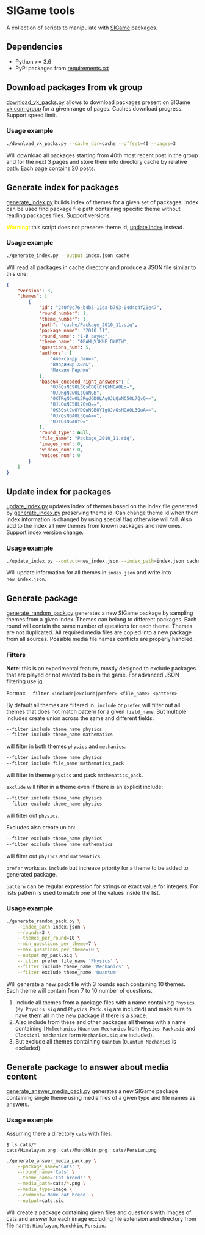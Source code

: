 # SIGame tools

A collection of scripts to manipulate with [SIGame](https://vladimirkhil.com/si/game) packages.

## Dependencies

* Python >= 3.6
* PyPI packages from [requirements.txt](requirements.txt)

## Download packages from vk group

[download_vk_packs.py](download_vk_packs.py) allows to download packages present on
SIGame [vk.com group](https://vk.com/topic-135725718_34975471) for a given range of pages.
Caches download progress. Support speed limit.

### Usage example

```bash
./download_vk_packs.py --cache_dir=cache --offset=40 --pages=3
```

Will download all packages starting from 40th most recent post in the group and for the next 3 pages
and store them into directory cache by relative path. Each page contains 20 posts.

## Generate index for packages

[generate_index.py](generate_index.py) builds index of themes for a given set of packages.
Index can be used find package file path containing specific theme without reading packages files.
Support versions.

<span style="color:yellow">**Warning**</span>: this script does not preserve theme id, [update index](#Update-index-for-packages) instead.

### Usage example

```bash
./generate_index.py --output index.json cache
```

Will read all packages in cache directory and produce a JSON file similar to this one:

```json
{
    "version": 3,
    "themes": [
        {
            "id": "240f0c76-b4b3-11ea-b793-04d4c4f20e47",
            "round_number": 1,
            "theme_number": 1,
            "path": "cache/Package_2010_11.siq",
            "package_name": "2010_11",
            "round_name": "1-й раунд",
            "theme_name": "ФРАНЦУЗКИЕ ПИИТЫ",
            "questions_num": 5,
            "authors": [
                "Александр Ланин",
                "Владимир Хиль",
                "Михаил Перлин"
            ],
            "base64_encoded_right_answers": [
                "0JbQsNC90L3QsCDQlCfQkNGA0Lo=",
                "0JDRgNCw0LzQuNGB",
                "0KTRgNCw0L3RgdGD0LAg0JLQuNC50L7QvQ==",
                "0JLQuNC50L7QvQ==",
                "0K3QstCw0YDQuNGB0YIg0J/QsNGA0L3QuA==",
                "0J/QsNGA0L3QuA==",
                "0JzQsNGA0Y0="
            ],
            "round_type": null,
            "file_name": "Package_2010_11.siq",
            "images_num": 0,
            "videos_num": 0,
            "voices_num": 0
        }
    ]
}
```

## Update index for packages

[update_index.py](update_index.py) updates index of themes based on the index file
generated by [generate_index.py](#Generate-index-for-packages) preserving theme id.
Can change theme id when them index information is changed by using special flag
otherwise will fail. Also add to the index all new themes from known packages and new ones.
Support index version change.

### Usage example

```bash
./update_index.py --output=new_index.json --index_path=index.json cache
```

Will update information for all themes in `index.json` and write into `new_index.json`.

## Generate package

[generate_random_pack.py](generate_random_pack.py) generates a new SIGame package by sampling themes
from a given index. Themes can belong to different packages.
Each round will contain the same number of questions for each theme.
Themes are not duplicated. All required media files are copied into a new package from all sources.
Possible media file names conflicts are properly handled.

### Filters

**Note**: this is an experimental feature, mostly designed to exclude packages that are played or not wanted to be in the game. For advanced JSON filtering use [jq](https://stedolan.github.io/jq/).

Format: `--filter <include|exclude|prefer> <file_name> <pattern>`

By default all themes are filtered in. `include` or `prefer` will filter out all themes that does not match
pattern for a given `field_name`. But multiple includes create union across the same and different fields:

```bash
--filter include theme_name physics
--filter include theme_name mathematics
```

will filter in both themes `physics` and `mechanics`.

```bash
--filter include theme_name physics
--filter include file_name mathematics_pack
```

will filter in theme `physics` and pack `mathematics_pack`.

`exclude` will filter in a theme even if there is an explicit include:

```bash
--filter include theme_name physics
--filter exclude theme_name physics
```

will filter out `physics`.

Excludes also create union:

```bash
--filter exclude theme_name physics
--filter exclude theme_name mathematics
```

will filter out `physics` and `mathematics`.

`prefer` works as `include` but increase priority for a theme to be added to generated package.

`pattern` can be regular expression for strings or exact value for integers. For lists pattern is used to match one of the values inside the list.

### Usage example

```bash
./generate_random_pack.py \
    --index_path index.json \
    --rounds=3 \
    --themes_per_round=10 \
    --min_questions_per_theme=7 \
    --max_questions_per_theme=10 \
    --output my_pack.siq \
    --filter prefer file_name 'Physics' \
    --filter include theme_name 'Mechanics' \
    --filter exclude theme_name 'Quantum'
```

Will generate a new pack file with 3 rounds each containing 10 themes. Each theme will contain from 7 to 10 number of questions.
1. Include all themes from a package files with a name containing `Physics` (`My Physics.siq` and `Physics Pack.siq` are included)
   and make sure to have them all in the new package if there is a space.
2. Also include from these and other packages all themes with a name containing
   `[Mm]echanics` (`Quantum Mechanics` from `Physics Pack.siq` and `Classical mechanics` form `Mechanics.siq` are included).
3. But exclude all themes containing `Quantum` (`Quantum Mechanics` is excluded).

## Generate package to answer about media content

[generate_answer_media_pack.py](generate_answer_media_pack.py) generates a new SIGame package containing single theme
using media files of a given type and file names as answers.

### Usage example

Assuming there a directory `cats` with files:
```
$ ls cats/*
cats/Himalayan.png  cats/Munchkin.png  cats/Persian.png
```

```bash
./generate_answer_media_pack.py \
    --package_name='Cats' \
    --round_name='Cats' \
    --theme_name='Cat breeds' \
    --media_path=cats/*.png \
    --media_type=image \
    --comment='Name cat breed' \
    --output=cats.siq
```

Will create a package containing given files and questions with images of cats
and answer for each image excluding file extension and directory from file name:
`Himalayan`, `Munchkin`, `Persian`.
